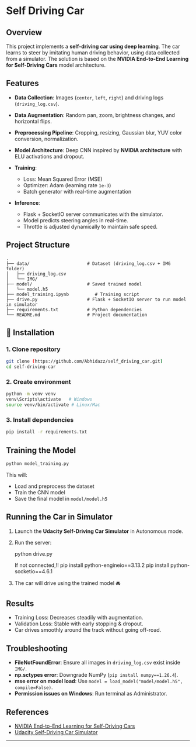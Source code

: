 # Self Driving Car 

##  Overview

This project implements a **self-driving car using deep learning**.
The car learns to steer by imitating human driving behavior, using data collected from a simulator.
The solution is based on the **NVIDIA End-to-End Learning for Self-Driving Cars** model architecture.

##  Features

* **Data Collection**: Images (`center`, `left`, `right`) and driving logs (`driving_log.csv`).
* **Data Augmentation**: Random pan, zoom, brightness changes, and horizontal flips.
* **Preprocessing Pipeline**: Cropping, resizing, Gaussian blur, YUV color conversion, normalization.
* **Model Architecture**: Deep CNN inspired by **NVIDIA architecture** with ELU activations and dropout.
* **Training**:

  * Loss: Mean Squared Error (MSE)
  * Optimizer: Adam (learning rate `1e-3`)
  * Batch generator with real-time augmentation
* **Inference**:

  * Flask + SocketIO server communicates with the simulator.
  * Model predicts steering angles in real-time.
  * Throttle is adjusted dynamically to maintain safe speed.

##  Project Structure

```
.
├── data/                      # Dataset (driving_log.csv + IMG folder)
│   ├── driving_log.csv
│   └── IMG/
├── model/                     # Saved trained model
│   └── model.h5
├── model_training.ipynb          # Training script
├── drive.py                   # Flask + SocketIO server to run model in simulator
├── requirements.txt           # Python dependencies
└── README.md                  # Project documentation
```

## 🔧 Installation

### 1. Clone repository

```bash
git clone (https://github.com/Abhidazz/self_driving_car.git)
cd self-driving-car
```

### 2. Create environment

```bash
python -m venv venv
venv\Scripts\activate   # Windows
source venv/bin/activate # Linux/Mac
```

### 3. Install dependencies

```bash
pip install -r requirements.txt
```

##  Training the Model

```bash
python model_training.py
```

This will:

* Load and preprocess the dataset
* Train the CNN model
* Save the final model in `model/model.h5`

##  Running the Car in Simulator

1. Launch the **Udacity Self-Driving Car Simulator** in Autonomous mode.

2. Run the server:

   python drive.py
    
   If not connected,!!
   pip install python-engineio==3.13.2
   pip install python-socketio==4.6.1

3. The car will drive using the trained model 🚘

##  Results

* Training Loss: Decreases steadily with augmentation.
* Validation Loss: Stable with early stopping & dropout.
* Car drives smoothly around the track without going off-road.

##  Troubleshooting

* **FileNotFoundError**: Ensure all images in `driving_log.csv` exist inside `IMG/`.
* **np.sctypes error**: Downgrade NumPy (`pip install numpy==1.26.4`).
* **mse error on model load**: Use `model = load_model("model/model.h5", compile=False)`.
* **Permission issues on Windows**: Run terminal as Administrator.

##  References

* [NVIDIA End-to-End Learning for Self-Driving Cars](https://developer.nvidia.com/blog/deep-learning-self-driving-cars/)
* [Udacity Self-Driving Car Simulator](https://github.com/udacity/self-driving-car-sim)

---
